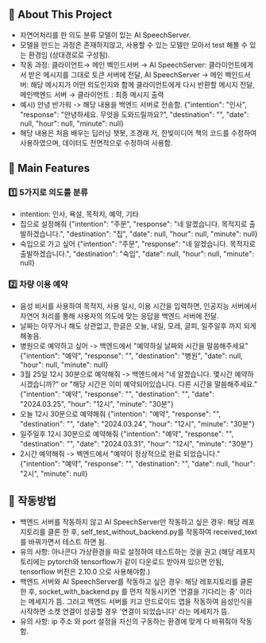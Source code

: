 ## 📌 About This Project
- 자연어처리를 한 의도 분류 모델이 있는 AI SpeechServer.
- 모델을 만드는 과정은 존재하지않고, 사용할 수 있는 모델만 모아서 test 해볼 수 있는 환경임 (상대경로로 구성됨).
- 작동 과정: 클라이언트→ 메인 벡인드서버 → AI SpeechServer: 클라이언트에게서 받은 메시지를 그대로 토큰 서버에 전달, AI SpeechServer → 메인 벡인드서버: 해당 메시지가 어떤 의도인지와 함께 클라이언트에게 다시 반환할 메시지 전달, 메인백엔드 서버 → 클라이언트 : 최종 메시지 출력
- 예시) 안녕 반가워 -> 해당 내용을 백엔드 서버로 전송함.
{"intention": "인사", "response": "안녕하세요. 무엇을 도와드릴까요?", "destination": "", "date": null, "hour": 
null, "minute": null}
- 해당 내용은 처음 배우는 딥러닝 챗봇, 조경래 저, 한빛미디어 책의 코드를 수정하여 사용하였으며, 데이터도 전면적으로 수정하여 사용함. 

## 📌 Main Features
### 1️⃣ 5가지로 의도를 분류 
- intention: 인사, 욕설, 목적지, 예약, 기타
- 집으로 설정해줘
{"intention": "주문", "response": "네 알겠습니다. 목적지로 출발하겠습니다.", "destination": "집", "date": null, "hour": null, "minute": null}
- 숙입으로 가고 싶어
{"intention": "주문", "response": "네 알겠습니다. 목적지로 출발하겠습니다.", "destination": "숙입", "date": null, "hour": null, "minute": null}

### 2️⃣ 차량 이용 예약
- 음성 비서를 사용하여 목적지, 사용 일시, 이용 시간을 입력하면, 인공지능 서버에서 자연어 처리를 통해 사용자의 의도에 맞는 응답을 백엔드 서버에 전달.
- 날짜는 아무거나 해도 상관없고, 한글은 오늘, 내일, 모레, 글피, 일주일후 까지 되게 해놓음.
- 병원으로 예약하고 싶어 -> 백엔드에서 "예약하실 날짜와 시간을 말씀해주세요"
{"intention": "예약", "response": "", "destination": "병원", "date": null, "hour": null, "minute": null}  
- 3월 25일 12시 30분으로 예약해줘 -> 백엔드에서 "네 알겠습니다. 몇시간 예약하시겠습니까?" or "해당 시간은 이미 예약되어있습니다. 다른 시간을 말씀해주세요." 
 {"intention": "예약", "response": "", "destination": "", "date": "2024.03.25", "hour": "12시", "minute": "30분"}
- 오늘 12시 30분으로 예약해줘
{"intention": "예약", "response": "", "destination": "", "date": "2024.03.24", "hour": "12시", "minute": "30분"}
- 일주일후 12시 30분으로 예약해줘
{"intention": "예약", "response": "", "destination": "", "date": "2024.03.31", "hour": "12시", "minute": "30분"}
- 2시간 예약해줘 -> 벡엔드에서 "예약이 정상적으로 완료 되었습니다."
{"intention": "예약", "response": "", "destination": "", "date": null, "hour": "2시", "minute": null}

## 📌 작동방법
- 백엔드 서버를 작동하지 않고 AI SpeechServer만 작동하고 싶은 경우: 해당 레포지토리를 클론 한 후, self_test_without_backend.py를 작동하여 received_text를 바꿔가면서 테스트 하면 됨.
- 유의 사항: 아나콘다 가상환경을 따로 설정하여 테스트하는 것을 권고 (해당 레포지토리에는 pytorch와 tensorflow가 같이 다운로드 받아져 있으면 안됨, tensorflow 버전은 2.10.0 으로 사용해야함.)
- 백엔드 서버와 AI SpeechServer를 작동하고 싶은 경우: 해당 레포지토리를 클론 한 후, socket_with_backend.py 를 먼저 작동시키면 '연결을 기다리는 중' 이라는 메세지가 뜸. 그러고 백엔드 서버를 키고 안드로이드 앱을 작동하여 음성인식을 시작하면 소켓 연결이 성공할 경우 '연결이 되었습니다' 라는 메세지가 뜸.
- 유의 사항: ip 주소 와 port 설정을 자신의 구동하는 환경에 맞게 다 바꿔줘야 작동함. 
